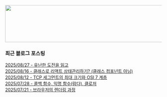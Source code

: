 
<a href="https://www.gitanimals.org/en_US?utm_medium=image&utm_source=chaesunbak&utm_content=line">
  <img
    src="https://render.gitanimals.org/lines/chaesunbak?pet-id=672420623068445702"
    width="600"
    height="120"
  />
</a>

<!-- LATEST-BLOG-POST-LIST:START -->
### 최근 블로그 포스팅
[2025/08/27 - 유난한 도전을 읽고](https://chaesunbak.tistory.com/32) <br/>
[2025/08/16 - 클래스로 리액트 상태관리하기? (클래스 컴포넌트 아님)](https://chaesunbak.tistory.com/31) <br/>
[2025/08/12 - TCP 세그먼트의 최대 크기와 OSI 7 계층](https://chaesunbak.tistory.com/30) <br/>
[2025/07/28 - 콜백 함수, 익명 함수(람다), 클로저](https://chaesunbak.tistory.com/29) <br/>
[2025/07/21 - 브라우저의 렌더링 과정](https://chaesunbak.tistory.com/28) <br/>
<!-- LATEST-BLOG-POST-LIST:END -->
